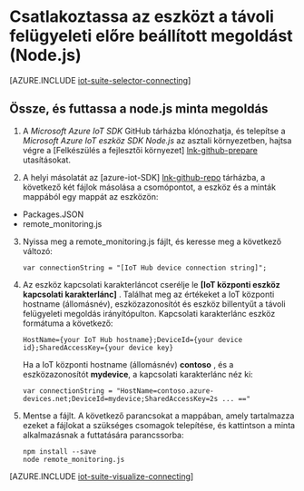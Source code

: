 <properties
   pageTitle="Csatlakoztassa a telefont használ Node.js |} Microsoft Azure"
   description="Csatlakoztassa a telefont a Azure IoT csomagja előre távoli felügyeleti megoldás az alkalmazás Node.js nyelven íródott ismerteti."
   services=""
   suite="iot-suite"
   documentationCenter="na"
   authors="dominicbetts"
   manager="timlt"
   editor=""/>

<tags
   ms.service="iot-suite"
   ms.devlang="na"
   ms.topic="article"
   ms.tgt_pltfrm="na"
   ms.workload="na"
   ms.date="10/05/2016"
   ms.author="dobett"/>


# <a name="connect-your-device-to-the-remote-monitoring-preconfigured-solution-nodejs"></a>Csatlakoztassa az eszközt a távoli felügyeleti előre beállított megoldást (Node.js)

[AZURE.INCLUDE [iot-suite-selector-connecting](../../includes/iot-suite-selector-connecting.md)]

## <a name="build-and-run-the-nodejs-sample-solution"></a>Össze, és futtassa a node.js minta megoldás

1. A *Microsoft Azure IoT SDK* GitHub tárházba klónozhatja, és telepítse a *Microsoft Azure IoT eszköz SDK Node.js* az asztali környezetben, hajtsa végre a [Felkészülés a fejlesztői környezet] [ lnk-github-prepare] utasításokat.

2. A helyi másolatát az [azure-iot-SDK] [ lnk-github-repo] tárházba, a következő két fájlok másolása a csomópontot, a eszköz és a minták mappából egy mappát az eszközön:

  - Packages.JSON
  - remote_monitoring.js

3. Nyissa meg a remote_monitoring.js fájlt, és keresse meg a következő változó:

    ```
    var connectionString = "[IoT Hub device connection string]";
    ```

4. Az eszköz kapcsolati karakterláncot cserélje le **[IoT központi eszköz kapcsolati karakterlánc]** . Találhat meg az értékeket a IoT központi hostname (állomásnév), eszközazonosítót és eszköz billentyűt a távoli felügyeleti megoldás irányítópulton. Kapcsolati karakterlánc eszköz formátuma a következő:

    ```
    HostName={your IoT Hub hostname};DeviceId={your device id};SharedAccessKey={your device key}
    ```

    Ha a IoT központi hostname (állomásnév) **contoso** , és a eszközazonosítót **mydevice**, a kapcsolati karakterlánc néz ki:

    ```
    var connectionString = "HostName=contoso.azure-devices.net;DeviceId=mydevice;SharedAccessKey=2s ... =="
    ```

5. Mentse a fájlt. A következő parancsokat a mappában, amely tartalmazza ezeket a fájlokat a szükséges csomagok telepítése, és kattintson a minta alkalmazásnak a futtatására parancssorba:

    ```
    npm install --save
    node remote_monitoring.js
    ```

[AZURE.INCLUDE [iot-suite-visualize-connecting](../../includes/iot-suite-visualize-connecting.md)]

[lnk-github-repo]: https://github.com/azure/azure-iot-sdks
[lnk-github-prepare]: https://github.com/Azure/azure-iot-sdks/blob/master/doc/get_started/node-devbox-setup.md